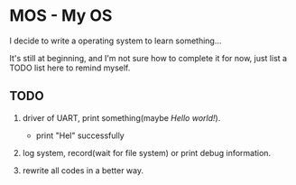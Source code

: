 # MOS - My OS

I decide to write a operating system to learn something...

It's still at beginning, and I'm not sure how to complete it for now,
just list a TODO list here to remind myself.

## TODO

1. driver of UART, print something(maybe _Hello world!_).
	- print "Hel" successfully

2. log system, record(wait for file system) or print debug information.

3. rewrite all codes in a better way.
